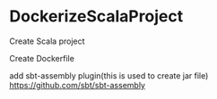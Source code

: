 # DockerizeScalaProject
Create Scala project

Create Dockerfile

add sbt-assembly plugin(this is used to create jar file)
https://github.com/sbt/sbt-assembly




